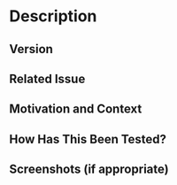 <!--- Provide a general summary of your changes in the Title above -->

# Description
<!--- Describe your changes in detail -->

## Version
<!--- Which book version (cppds or cppds-v2) does this relate to? -->
<!--- If unsure, just say so, but also give a screenshot  -->

## Related Issue
<!--- This project prefers pull requests related to open issues -->
<!--- If suggesting a change, please discuss it in an issue first -->
<!--- Please link to the issue here: -->

## Motivation and Context
<!--- Why is this change suggested? What problem does it solve? -->

## How Has This Been Tested?
<!--- Please describe in detail how you tested your changes. -->

## Screenshots (if appropriate)
<!--- Screenshots are not required, but they can be helpful! -->

